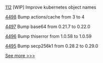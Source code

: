 
[112](https://github.com/hyperledger-labs/fabric-builder-k8s/pull/112) [WIP] Improve kubernetes object names

[4498](https://github.com/hyperledger/iroha/pull/4498) Bump actions/cache from 3 to 4

[4497](https://github.com/hyperledger/iroha/pull/4497) Bump base64 from 0.21.7 to 0.22.0

[4496](https://github.com/hyperledger/iroha/pull/4496) Bump thiserror from 1.0.58 to 1.0.59

[4495](https://github.com/hyperledger/iroha/pull/4495) Bump secp256k1 from 0.28.2 to 0.29.0


[See more >>>](https://start-here.hyperledger.org/pull-requests)
